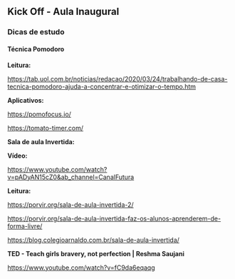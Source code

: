 ## Kick Off - Aula Inaugural

### Dicas de estudo

#### Técnica Pomodoro

**Leitura:**

https://tab.uol.com.br/noticias/redacao/2020/03/24/trabalhando-de-casa-tecnica-pomodoro-ajuda-a-concentrar-e-otimizar-o-tempo.htm

**Aplicativos:**

https://pomofocus.io/

https://tomato-timer.com/

**Sala de aula Invertida:**

**Vídeo:**

https://www.youtube.com/watch?v=pADyAN15cZ0&ab_channel=CanalFutura

**Leitura:**

https://porvir.org/sala-de-aula-invertida-2/

https://porvir.org/sala-de-aula-invertida-faz-os-alunos-aprenderem-de-forma-livre/

https://blog.colegioarnaldo.com.br/sala-de-aula-invertida/

**TED - Teach girls bravery, not perfection | Reshma Saujani**

https://www.youtube.com/watch?v=fC9da6eqaqg